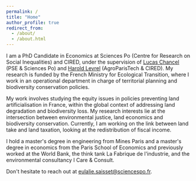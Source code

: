 ```yaml
---
permalink: /
title: "Home"
author_profile: true
redirect_from: 
  - /about/
  - /about.html
---
```


I am a PhD Candidate in Economics at Sciences Po (Centre for Research on Social Inequalities) and CIRED, under the supervision of [Lucas Chancel](https://lucaschancel.com/) (PSE & Sciences Po) and [Harold Levrel](https://www.centre-cired.fr/harold-levrel/) (AgroParisTech & CIRED). My research is funded by the French Ministry for Ecological Transition, where I work in an operational department in charge of territorial planning and biodiversity conservation policies.

My work involves studying the equity issues in policies preventing land artificialisation in France, within the global context of addressing land degradation and biodiversity loss. My research interests lie at the intersection between environmental justice, land economics and biodiversity conservation. Currently, I am working on the link between land take and land taxation, looking at the redistribution of fiscal income.

I hold a master's degree in engineering from Mines Paris and a master's degree in economics from the Paris School of Economics and previously worked at the World Bank, the think tank La Fabrique de l'industrie, and the environmental consultancy I Care & Consult. 

Don't hesitate to reach out at [eulalie.saisset@sciencespo.fr](mailto:eulalie.saisset@sciencespo.fr).

